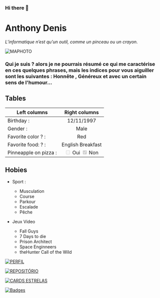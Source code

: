 ### Hi there 👋
# Anthony Denis

*L’informatique n’est qu’un outil, comme un pinceau ou un crayon.*

![MAPHOTO](https://media-exp1.licdn.com/dms/image/C4E03AQGCZwEE3PDFPg/profile-displayphoto-shrink_800_800/0/1655921983870?e=1662595200&v=beta&t=jvjG59Sdst892AsSNksbQWVzhq6R8_4E4GT0WCpcGAQ)

### Qui je suis ? alors je ne pourrais résumé ce qui me caractérise en ces quelques phrases, mais les indices pour vous aiguiller sont les suivantes : Honnête , Généreux et avec un certain sens de l'humour...

## Tables

| Left columns  | Right columns |
| ------------- |:-------------:|
| Birthday :      | 12/11/1997    |
| Gender :      | Male     |
| Favorite color ? :    | Red     |
| Favorite food: ? :      | English Breakfast
| Pinneapple on pizza :      | <input type="checkbox" disabled /> Oui <input type="checkbox" disabled checked /> Non

## Hobies
    
- Sport :
     - Musculation
     - Course
     - Parkour 
     - Escalade
     - Pêche


- Jeux Video
    - Fall Guys
    - 7 Days to die
    - Prison Architect
    - Space Enginneers
    - theHunter Call of the Wild


[![PERFIL](https://img.shields.io/badge/perfil%20-%23323330.svg?&style=for-the-badge&logo=perfil&logoColor=black&color=FF0080)](https://github.com/iuricode/README-template/tree/main/README-profile)

[![REPOSITÓRIO](https://img.shields.io/badge/repositório%20-%23323330.svg?&style=for-the-badge&logo=repositório&logoColor=black&color=8000FF)](https://github.com/iuricode/README-template/blob/main/README-repository/iuricode.md)

[![CARDS ESTRELAS](https://img.shields.io/badge/cards%20estrelas%20-%23323330.svg?&style=for-the-badge&logo=cards%20estrelas&logoColor=black&color=FFFF00)](https://github.com/iuricode/README-template/blob/main/README-cards-stars/cards-stars.md)

[![Badges](https://img.shields.io/badge/badges%20-%23323330.svg?&style=for-the-badge&logo=badges&logoColor=black&color=0000FF)](https://github.com/iuricode/README-template/blob/main/badges/badges.md)


<!--
**AnthxnyD/AnthxnyD** is a ✨ _special_ ✨ repository because its `README.md` (this file) appears on your GitHub profile.

Here are some ideas to get you started:

- 🔭 I’m currently working on ...
- 🌱 I’m currently learning ...
- 👯 I’m looking to collaborate on ...
- 🤔 I’m looking for help with ...
- 💬 Ask me about ...
- 📫 How to reach me: ...
- 😄 Pronouns: ...
- ⚡ Fun fact: ...
-->
